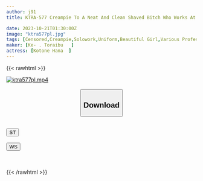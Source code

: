```yaml
---
author: j91
title: KTRA-577 Creampie To A Neat And Clean Shaved Bitch Who Works At A Bridal Company Who Shows Unconscious Eroticism To The Groom While At Work And Makes The Bride Jealous! Kotonoka

date: 2023-10-21T01:30:00Z
image: "ktra577pl.jpg"
tags: [Censored,Creampie,Solowork,Uniform,Beautiful Girl,Various Professions	 ]
maker: [Ke- . Toraibu   ]
actress: [Kotone Hana  ]
---
```



{{< rawhtml >}}

<div class="video" data-videoid="A4DXA4wGX7iDr7">
    <a href="javascript:;">
        <img src="https://my.j91.asia/posts/ktra577pl/ktra577pl.jpg" width="WIDTH" height="HEIGHT" alt="ktra577pl.mp4" loading="lazy">
    </a>
</div>

<script type="text/javascript" src="https://j91.asia/asset/on-demand-st.js"></script>

<br>
  <link rel="stylesheet" href="https://j91.asia/asset/bs5.css">
  
  <center>
  <button class="btn btn-primary" type="button" data-bs-toggle="collapse" data-bs-target=".multi-collapse" aria-expanded="false" aria-controls="multiCollapseExample1 multiCollapseExample2"><h2>Download</h2></button></center>
</p>
<div class="row">
  <div class="col">
    <div class="collapse multi-collapse" id="multiCollapseExample1">
      <div class="card card-body">
	      	      <br>
<div class="buttons">  
<a href="https://streamtape.to/v/A4DXA4wGX7iDr7"><button class="btn-hover color-3"><i class="fa fa-download"></i> ST</button></a></div>
    </div>
  </div>
</div>
  <div class="col">
    <div class="collapse multi-collapse" id="multiCollapseExample2">
      <div class="card card-body">
	      <br>
<div class="buttons">
    <a href="https://wolfstream.tv/cjul8s0ba7i6"><button class="btn-hover color-9"><i class="fa fa-download"></i> WS</button></a></div>
<br><br>
      </div>
    </div>
  </div>
</div>

{{< /rawhtml >}}